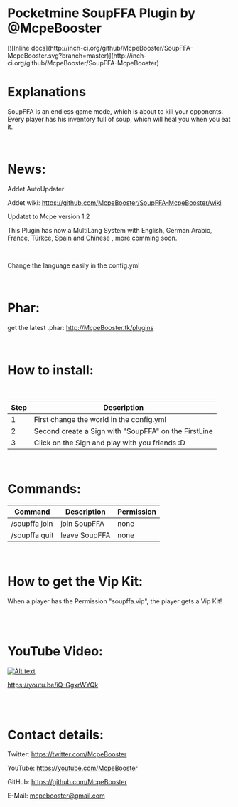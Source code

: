 <H1>Pocketmine SoupFFA Plugin by @McpeBooster</H1> [![Inline docs](http://inch-ci.org/github/McpeBooster/SoupFFA-McpeBooster.svg?branch=master)](http://inch-ci.org/github/McpeBooster/SoupFFA-McpeBooster)

<br>

<H1>Explanations</H1>

SoupFFA is an endless game mode, which is about to kill your opponents. Every player has his inventory full of soup, which will heal you when you eat it.

<br>

<H1>News:</H1>

Addet AutoUpdater

Addet wiki: https://github.com/McpeBooster/SoupFFA-McpeBooster/wiki

Updatet to Mcpe version 1.2

This Plugin has now a MultiLang System with English, German Arabic, France, Türkce, Spain and Chinese , more comming soon.

<br>

Change the language easily in the config.yml

<br>

<H1>Phar:</H1>

get the latest .phar: http://McpeBooster.tk/plugins

<br>

<H1>How to install:</H1>

<br>

| Step | Description |
| --- | --- |
| 1 | First change the world in the config.yml |
| 2 | Second create a Sign with "SoupFFA" on the FirstLine |
| 3 | Click on the Sign and play with you friends :D |

<br>

<H1>Commands:</H1>

| Command | Description | Permission |
| --- | --- | --- |
| /soupffa join | join SoupFFA | none |
| /soupffa quit | leave SoupFFA | none |

<br>

<H1>How to get the Vip Kit:</H1>

When a player has the Permission "soupffa.vip", the player gets a Vip Kit!

<br>

<br>

<H1>YouTube Video:</H1>

[![Alt text](https://img.youtube.com/vi/iQ-GgxrWYQk/0.jpg)](https://www.youtube.com/watch?v=iQ-GgxrWYQk)

https://youtu.be/iQ-GgxrWYQk

<br>

<br>

<H1>Contact details:</H1>

Twitter: https://twitter.com/McpeBooster

YouTube: https://youtube.com/McpeBooster

GitHub: https://github.com/McpeBooster

E-Mail: mcpebooster@gmail.com
